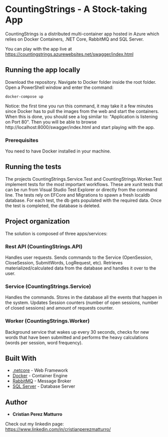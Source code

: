 # CountingStrings - A Stock-taking App

CountingStrings is a distributed multi-container app hosted in Azure which relies on Docker Containers,
.NET Core, RabbitMQ and SQL Server.

You can play with the app live at https://countingstrings.azurewebsites.net/swagger/index.html

## Running the app locally

Download the repository. 
Navigate to Docker folder inside the root folder.
Open a PowerShell window and enter the command:

```
docker-compose up
```

Notice: the first time you run this command, it may take it a few minutes since Docker has to pull the images from the web and start the containers. When this is done, you should see a log similar to: "Application is listening on Port 80".
Then you will be able to browse http://localhost:8000/swagger/index.html and start playing with the app.

### Prerequisites

You need to have Docker installed in your machine.

## Running the tests

The projects CountingStrings.Service.Test and CountingStrings.Worker.Test implement tests for the most important workflows. These are xunit tests that can be run from Visual Studio Test Explorer or directly from the command line. The tests rely on EFCore and Migrations to spawn a fresh localdb database. For each test, the db gets populated with the required data. Once the test is completed, the database is deleted.

## Project organization

The solution is composed of three apps/services:

### Rest API (CountingStrings.API)
Handles user requests. Sends commands to the Service (OpenSession, CloseSession, SubmitWords, LogRequest, etc).
Retrieves materialized/calculated data from the database and handles it over to the user.

### Service (CountingStrings.Service)
Handles the commands. Stores in the database all the events that happen in the system. Updates Session counters (number of open sessions, number of closed sessions) and amount of requests counter.

### Worker (CountingStrings.Worker)
Background service that wakes up every 30 seconds, checks for new words that have been submitted and performs the heavy calculations (words per session, word frequency).

## Built With

* [.netcore](https://dotnet.github.io/) - Web Framework
* [Docker](https://www.docker.com/) - Container Engine
* [RabbitMQ](https://www.rabbitmq.com/) - Message Broker
* [SQL Server](https://www.microsoft.com/en-us/sql-server/sql-server-2017) - Database Server

## Author

* **Cristian Perez Matturro** 

Check out my linkedin page: https://www.linkedin.com/in/cristianperezmatturro/
